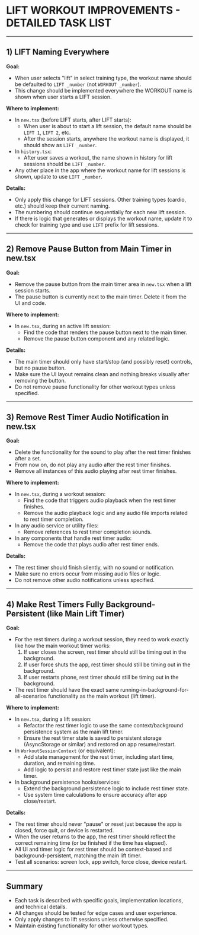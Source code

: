 # LIFT WORKOUT IMPROVEMENTS - DETAILED TASK LIST

---

## 1) LIFT Naming Everywhere

**Goal:**
- When user selects "lift" in select training type, the workout name should be defaulted to `LIFT _number` (not `WORKOUT _number`).
- This change should be implemented everywhere the WORKOUT name is shown when user starts a LIFT session.

**Where to implement:**
- In `new.tsx` (before LIFT starts, after LIFT starts):
  - When user is about to start a lift session, the default name should be `LIFT 1`, `LIFT 2`, etc.
  - After the session starts, anywhere the workout name is displayed, it should show as `LIFT _number`.
- In `history.tsx`:
  - After user saves a workout, the name shown in history for lift sessions should be `LIFT _number`.
- Any other place in the app where the workout name for lift sessions is shown, update to use `LIFT _number`.

**Details:**
- Only apply this change for LIFT sessions. Other training types (cardio, etc.) should keep their current naming.
- The numbering should continue sequentially for each new lift session.
- If there is logic that generates or displays the workout name, update it to check for training type and use `LIFT` prefix for lift sessions.

---

## 2) Remove Pause Button from Main Timer in new.tsx

**Goal:**
- Remove the pause button from the main timer area in `new.tsx` when a lift session starts.
- The pause button is currently next to the main timer. Delete it from the UI and code.

**Where to implement:**
- In `new.tsx`, during an active lift session:
  - Find the code that renders the pause button next to the main timer.
  - Remove the pause button component and any related logic.

**Details:**
- The main timer should only have start/stop (and possibly reset) controls, but no pause button.
- Make sure the UI layout remains clean and nothing breaks visually after removing the button.
- Do not remove pause functionality for other workout types unless specified.

---

## 3) Remove Rest Timer Audio Notification in new.tsx

**Goal:**
- Delete the functionality for the sound to play after the rest timer finishes after a set.
- From now on, do not play any audio after the rest timer finishes.
- Remove all instances of this audio playing after rest timer finishes.

**Where to implement:**
- In `new.tsx`, during a workout session:
  - Find the code that triggers audio playback when the rest timer finishes.
  - Remove the audio playback logic and any audio file imports related to rest timer completion.
- In any audio service or utility files:
  - Remove references to rest timer completion sounds.
- In any components that handle rest timer audio:
  - Remove the code that plays audio after rest timer ends.

**Details:**
- The rest timer should finish silently, with no sound or notification.
- Make sure no errors occur from missing audio files or logic.
- Do not remove other audio notifications unless specified.

---

## 4) Make Rest Timers Fully Background-Persistent (like Main Lift Timer)

**Goal:**
- For the rest timers during a workout session, they need to work exactly like how the main workout timer works:
  1. If user closes the screen, rest timer should still be timing out in the background.
  2. If user force shuts the app, rest timer should still be timing out in the background.
  3. If user restarts phone, rest timer should still be timing out in the background.
- The rest timer should have the exact same running-in-background-for-all-scenarios functionality as the main workout (lift timer).

**Where to implement:**
- In `new.tsx`, during a lift session:
  - Refactor the rest timer logic to use the same context/background persistence system as the main lift timer.
  - Ensure the rest timer state is saved to persistent storage (AsyncStorage or similar) and restored on app resume/restart.
- In `WorkoutSessionContext` (or equivalent):
  - Add state management for the rest timer, including start time, duration, and remaining time.
  - Add logic to persist and restore rest timer state just like the main timer.
- In background persistence hooks/services:
  - Extend the background persistence logic to include rest timer state.
  - Use system time calculations to ensure accuracy after app close/restart.

**Details:**
- The rest timer should never "pause" or reset just because the app is closed, force quit, or device is restarted.
- When the user returns to the app, the rest timer should reflect the correct remaining time (or be finished if the time has elapsed).
- All UI and timer logic for rest timer should be context-based and background-persistent, matching the main lift timer.
- Test all scenarios: screen lock, app switch, force close, device restart.

---

## Summary
- Each task is described with specific goals, implementation locations, and technical details.
- All changes should be tested for edge cases and user experience.
- Only apply changes to lift sessions unless otherwise specified.
- Maintain existing functionality for other workout types.
